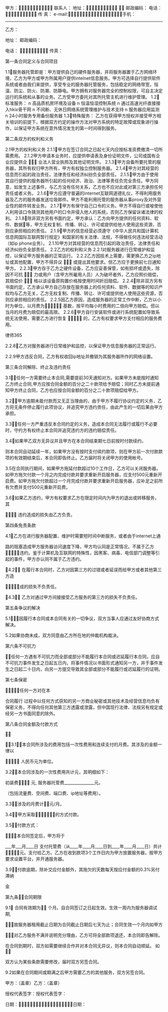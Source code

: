 
 


甲方： 联系人： 
地址：  邮政编码： 
电话： 传 真：
e-mail:手机： 
***********************************************************************
乙方：


地址：                                             邮政编码：


电话：                         传真：



第一条合同定义与合同项目

1.1服务器托管即是：甲方提供自己的硬件服务器，并将服务器置于乙方网络环境，乙方为甲方或甲方所属用户提供intelnet信息服务。甲方可选择自行提供软件系统或者由我们来提供，享受专业的服务器托管服务，包括稳定的网络带宽，恒温、防尘、防火、防潮、防静电。甲方拥有对服务器完全的控制权限，可自主决定运行的系统和从事的业务。乙方受甲方委托对其所托管主机进行维护管理。
1.2标准服务：
n 高品质机房环境及设备
n 恒温恒湿控制系统
n 通过高速光纤直接接入hkix骨干网
n 不间断、无休日网络系统管理维护与技术支持
n 服务器应用监测
n 24小时服务专用备份服务器
1.3特殊服务：
乙方在获得甲方授权并接受甲方相关培训的前提下，根据双方约定的操作方法对甲方系统的特定故障或现象进行操作，以保证甲方系统在意外情况发生的第一时间得到服务。

第二条双方的权利和义务

2.1甲方的权利和义务
2.1.1甲方在签订合同之日起七天内应按标准资费缴清一切所需费用。
2.1.2甲方申请本业务时，应提供申请表及身份证明文件，公司或国有企业应提供企
 业法人营业执照及其他证明文件。
2.1.3甲方自备所要托管的服务器，其所有权归甲方所有，甲方有权独立控制服务器。
2.1.4甲方对其经营的信息而引起的政治责任，法律责任和经济纠纷负全部责任。
2.1.5甲方由于使用其自行提供的服务器所引起的任何经济、政治、法律等责任负完全责任。甲方同意，如发生上述事件，与乙方没有任何关系，乙方也不应对此或对第三方承担任何责任或者义务。
2.1.6甲方应遵守普遍的internet互联网道德礼仪，不得利用服务器及乙方的服务器发送垃圾邮件。甲方不能利用托管的服务器从事proxy及对外营业性的邮件转发业务。
2.1.7甲方有保守自己口令的义务。甲方不得自行或唆使他人利用该口令猜测其他用户的口令并侵入他人的系统，否则乙方保留诉诸法律的权利。
2.1.8除非双方另有书面约定，甲方承认：乙方向甲方提供的任何资料、软件、数据等，甲方无权复制、传播、转让、许可或提供给他人使用这些资源，否则应承担相应的责任。
2.1.9甲方的信息经营必须遵守《中华人民共和国计算机信息网国际互联网暂行规定》和国家的有关法律、法规，不得做任何违法经营活动（如ip phone业务）。
2.1.10甲方对其经营的信息而引起的政治责任，法律责任和经济纠纷负全部责任。
2.2乙方的权利和义务
2.2.1对服务器进行日常维护和监控，以保证甲方服务器的正常运行。
2.2.2乙方因技术上需要，需更换乙方之ip地址或其他配置，甲方不得异议
 或提出其他要求。但乙方应于更换前七日通知甲方。
2.2.3甲方存于乙方之硬件设备，乙方应妥善保管，如有损坏或遗失，除因不可抗
 力或用户（含甲方所雇用人员）人为破坏者外，乙方应照价赔偿，其赔偿价
 格以该设备原购置价格按使用时间折旧赔偿。
2.2.4除非双方另有书面约定，乙方承认甲方自己存放在服务器上的任何资料、软件、数据等的知识产权均与乙方无关，乙方无权复制、传播、转让、许可或提供他人使用这些资源，否则应承担相应的责任。
2.2.5因乙方原因，造成服务器的正常工作中断，乙方以小时为单位，以月费为 基数，按平均每小时费用的二倍向甲方赔偿。但以当月的月费为赔偿的最高限。
2.2.6甲方自行安装软件或进行系统配置如导致系统无法使用，需要乙方进行恢复
 的，乙方有权要求甲方支付相应的服务费用。




 
律师365






2.2.8乙方对服务器进行日常维护和监控，以保证甲方信息服务器的正常运行。

2.2.9甲方违反合同，乙方有权收回ip地址并撤销为其服务器所作的网络设置。



第三条合同解除、终止及违约责任



3.1任何一方需要终止本合同,需要提前30天通知对方。如果甲方未能按时通知乙方终止合同,甲方应按合同金额的百分之二十款项给予赔偿；同时乙方未提前通知甲方终止合同，乙方也应按合同金额的百分之二十款项赔偿给甲方。

3.2甲方逾期未能付款而又无正当理由的，由于甲方不履行协议约定的义务，乙方将无条件停止履行此项协议，并追究甲方违约责任，由此产生的一切后果由甲方承担。

3.3任何一方严重违反本合同约定的义务，造成本合同无法履行或履行不必要时，守约方有权终止本合同并追究违约方的违约赔偿责任。

3.4如果甲乙双方无异议并且甲方在本合同结束期七日前按时付款续约，

则本合同自动延续一年，如果甲方没有按时支付续约款项，则在甲方前一次付款款项的有效期结束后，本合同即告终止。乙方届时将关闭甲方的使用帐号。

3.5在合同执行期间，如果甲方拖延付款超过10个工作日，乙方可以关闭服务器。如甲方拖欠付款一个月之内完成付款并要求重新开启服务器，应支付500元重新开启费。如甲方拖欠付款超过一个月完成付款并要求重新开启服务器，应补足之前所有欠费并支付500元重新开启费。

3.6如果乙方违约，甲方有权要求乙方在限定时间内为甲方的退出或转移服务，其

 违约造成的损失由乙方负责。



第四条免责条款



4.1乙方在进行服务器配置、维护时需要短时间中断服务，或者由于internet上通

路的阻塞造成甲方服务器访问速度下降，甲方均认同是正常情况，不属于乙方违约。鉴于计算机及互联网的特殊性，因黑客、病毒、电信部门调整等引起的事件，甲方亦认同不属于乙方违约。

4.2 在履行本合同时，乙方对因第三方的过错或者延误而给甲方或者其他第三方造

成的损失不负责任。

4.3 乙方对通过甲方间接接受乙方服务的第三方的损失不负责任。



第五条争议的解决



5.1因履行本合同或本合同有关的一切争议，双方当事人应通过友好协商方式解决。

5.2如果协商未成，双方同意由乙方所在地的仲裁机构裁决。



第六条不可抗力



任何一方遇有不可抗力而全部或部分不能履行本合同或迟延履行本合同，应自不可抗力事件发生之日起五日内，将事件情况以书面形式通知另一方，并于事件发生之日起二十日内，向另一方提交导致其全部或部分不能履行或迟延履行的证明。



第七条保密



任何一方对在本

合同履行
过程中以任何方式获知的另一方商业秘密或其他技术及经营信息均负有保密义务，不得向任何其他第三方透露或泄露，但中国现行法律、法规另有规定或经另一方书面同意的除外。



第八条合同金额及付款方式



3.1本合同所涉及的费用包括一次性费用和连续支付的月费。其涉及的金额一律以

 人民币元为单位。

3.2本合同涉及的一次性费用共计元，其明细如下：

初装费 元, 服务器托管费_______________元。

（包括流量费、空间费、端口费、ip地址等费用）。

3.3涉及的月费计元/月。

3.4甲方采取的方式付款。

3.5付款方式：

本合同签定后，甲方将于

___年___月____日 支付托管费（从____年____月____日到____年____月____日）共计元。支付给乙方。乙方在收到款项3个工作日内为甲方放置服务器，按甲方要求设置平台，并开通服务器。

3.9付款逾期，除补交应付金额外，其拖欠的天数每天按应付金额的0.3%另付滞纳

金



第九条合同期限



9.1 合同有效期为 个月。自合同签订之日起生效。生效一周内为服务器调试期,

故服务器租用截止日期为合同截止日期后七天为止；合同生效一个月内如甲方

对乙方服务不满并说明充分理由，乙方可将全部款项退还，本合同即告解除。

在合同到期时，双方如需要继续合作并对本合同无异议，则本合同自动顺延。 如 

双方认为某些条款需要修改，届时双方另签合同。

9.2如果在合同期间或期满之后甲方需要乙方的其他服务，双方另签合同。

















甲方：（盖章）乙方：（盖章）

授权代表签字：授权代表签字：

日期：日期：










 


 

 
 
 
 
 
  


  
 

  


  


  
 
 
 
 


